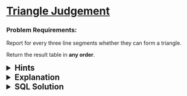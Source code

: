 # [Triangle Judgement](https://leetcode.com/problems/triangle-judgement/description/?envType=study-plan-v2&envId=top-sql-50)

### Problem Requirements:

Report for every three line segments whether they can form a triangle.

Return the result table in <strong>any order</strong>.

<details>
<summary style="font-size:1.3rem;"> <strong>Hints</strong> </summary> 

<details>
      <summary>Hint#1</summary>
      <p>Review the <strong>Triangle Inequality Theorem</strong></p>
</details>
<details>
      <summary>Hint#2</summary>
      <p>Use <code>CASE Statement</code></p>
</details>

</details>

<details>
<summary style="font-size:1.3rem;"> <strong>Explanation</strong> </summary>

[Triangle inequality](https://www.mathsisfun.com/geometry/triangle-inequality-theorem.html)
<br>
The <code>triangle inequality</code> states that for any triangle, the sum of the lengths of any two sides must be greater than the length of the remaining side.

To report the status for every three line segments we can use 
<code>CASE Statement</code>

A triangle is considered valid if the sum of any two sides is greater than the third side. <code>Conversely</code>, if the sum of any two sides is less than or equal to the remaining side, <code>it does not form a valid triangle</code>.
</details>

<details>
<summary style="font-size:1.3rem"><strong> SQL Solution</strong> </summary> 


```sql
SELECT * ,
    (
    CASE 
        WHEN x+y<=z THEN 'No'
        WHEN x+z<=y THEN 'No'
        WHEN z+y<=x THEN 'No'
        ELSE 'Yes'
    END
    ) AS triangle
FROM Triangle
```

</details>